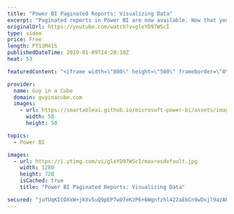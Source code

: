 ```yaml
---
title: "Power BI Paginated Reports: Visualizing Data"
excerpt: "Paginated reports in Power BI are now available. Now that you have data, Patrick walks you through how to build a matrix visual within the report. He also looks at how to work with expressions and formatting.  LET'S CONNECT!  Guy in a Cube -- https://guyinacube.com -- http://twitter.com/guyinacube --"
originalUrl: https://youtube.com/watch?v=gleYD97WScI
type: video
price: Free
length: PT13M41S
publishedDateTime: 2019-01-09T14:20:10Z
heat: 53

featuredContent: "<iframe width=\"800\" height=\"500\" frameborder=\"0\" src=\"https://www.youtube.com/embed/gleYD97WScI\" allow=\"accelerometer; autoplay; encrypted-media; gyroscope; picture-in-picture\" allowfullscreen></iframe>"

provider:
  name: Guy in a Cube
  domain: guyinacube.com
  images:
    - url: https://smartableai.github.io/microsoft-power-bi/assets/images/organizations/guyinacube.com-50x50.jpg
      width: 50
      height: 50

topics:
  - Power BI

images:
  - url: https://i.ytimg.com/vi/gleYD97WScI/maxresdefault.jpg
    width: 1280
    height: 720
    isCached: true
    title: "Power BI Paginated Reports: Visualizing Data"

secured: "juYUqKICOXxW+jkXv5uQ9pEP7w07eKzP6+6Wgnfzhl422aEkCn9wDxjl9azAQXpYi8JUCbxSOxnmripgPkJcLVOGtQ2EHU5gEjPhUA/+TKQWAj0NxqykTjrLsZauxc0DCDP/G6uPSrdCvhmwybIZlZwufAvrQGZT2EDn1R9X6jlI7NsHOy2P9HV1KeM0BWWzr7l18oSnLCG7rqHJcE36pgW+ky8PftVs9Cn9T0ABWOnOKnyonX9/2BZtgZ0a7r6hfxABcJfXOHtQofswEe+hIyMDewXoz+lv89SzUDROfEnJEpZfniVj7tL7v58pkL8xEqDSnEmRZ1/AsJm8mh9jVpxuPXDsBUPbql8DxFlf6NT8De3oQBLnU1kvClpFmZu89qWsUeui4vLUZFsfZSzML5YF/2OMWt0lKp+eNAYGcp8=;fhvzzRNBa7RQqYT8S1l6Xg=="
---
```


